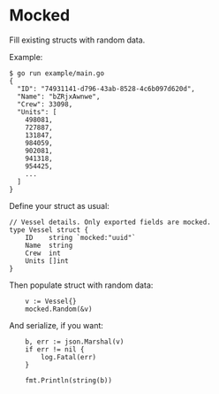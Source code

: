 Mocked
======

Fill existing structs with random data.

Example:

    $ go run example/main.go
    {
      "ID": "74931141-d796-43ab-8528-4c6b097d620d",
      "Name": "bZRjxAwnwe",
      "Crew": 33098,
      "Units": [
        498081,
        727887,
        131847,
        984059,
        902081,
        941318,
        954425,
        ...
      ]
    }

Define your struct as usual:

```
// Vessel details. Only exported fields are mocked.
type Vessel struct {
    ID    string `mocked:"uuid"`
    Name  string
    Crew  int
    Units []int
}
```

Then populate struct with random data:

```
    v := Vessel{}
    mocked.Random(&v)
```

And serialize, if you want:

```
    b, err := json.Marshal(v)
    if err != nil {
        log.Fatal(err)
    }

    fmt.Println(string(b))
```

